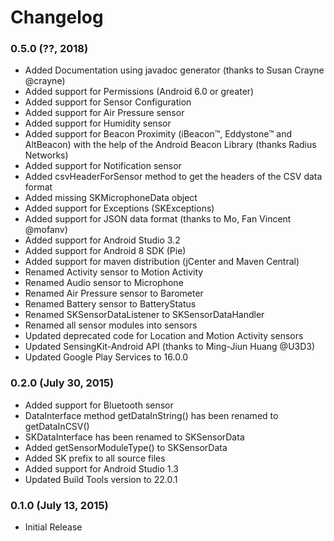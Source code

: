 # Changelog

### 0.5.0 (??, 2018)
- Added Documentation using javadoc generator (thanks to Susan Crayne @crayne)
- Added support for Permissions (Android 6.0 or greater)
- Added support for Sensor Configuration
- Added support for Air Pressure sensor
- Added support for Humidity sensor
- Added support for Beacon Proximity (iBeacon™, Eddystone™ and AltBeacon) with the help of the Android Beacon Library (thanks Radius Networks)
- Added support for Notification sensor
- Added csvHeaderForSensor method to get the headers of the CSV data format
- Added missing SKMicrophoneData object
- Added support for Exceptions (SKExceptions)
- Added support for JSON data format (thanks to Mo, Fan Vincent @mofanv)
- Added support for Android Studio 3.2
- Added support for Android 8 SDK (Pie)
- Added support for maven distribution (jCenter and Maven Central)
- Renamed Activity sensor to Motion Activity
- Renamed Audio sensor to Microphone
- Renamed Air Pressure sensor to Barometer
- Renamed Battery sensor to BatteryStatus
- Renamed SKSensorDataListener to SKSensorDataHandler
- Renamed all sensor modules into sensors
- Updated deprecated code for Location and Motion Activity sensors
- Updated SensingKit-Android API (thanks to Ming-Jiun Huang @U3D3)
- Updated Google Play Services to 16.0.0

### 0.2.0 (July 30, 2015)
- Added support for Bluetooth sensor
- DataInterface method getDataInString() has been renamed to getDataInCSV()
- SKDataInterface has been renamed to SKSensorData
- Added getSensorModuleType() to SKSensorData
- Added SK prefix to all source files
- Added support for Android Studio 1.3
- Updated Build Tools version to 22.0.1

### 0.1.0 (July 13, 2015)
- Initial Release